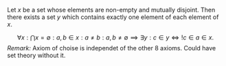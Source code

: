 Let $x$ be a set whose elements are non-empty and mutually disjoint. Then there exists a set $y$ which contains exactly one element of each element of $x$.

$$
\forall x:\bigcap x=\emptyset:a,b\in x:a\neq b:a,b\neq\emptyset\implies \exists y: c\in y\iff !c\in a\in x.
$$
*Remark:* Axiom of choise is independet of the other 8 axioms. Could have set theory without it.